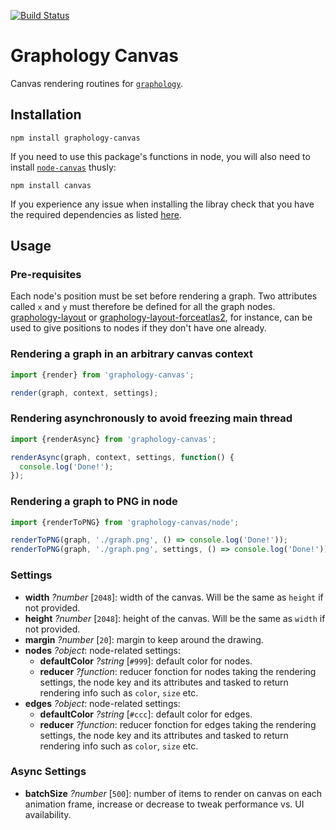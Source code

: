 [![Build Status](https://travis-ci.org/graphology/graphology-canvas.svg)](https://travis-ci.org/graphology/graphology-canvas)

# Graphology Canvas

Canvas rendering routines for [`graphology`](https://graphology.github.io).

## Installation

```
npm install graphology-canvas
```

If you need to use this package's functions in node, you will also need to install [`node-canvas`](https://www.npmjs.com/package/canvas) thusly:

```
npm install canvas
```

If you experience any issue when installing the libray check that you have the required dependencies as listed [here](https://www.npmjs.com/package/canvas#compiling).

## Usage

### Pre-requisites

Each node's position must be set before rendering a graph. Two attributes called `x` and `y` must therefore be defined for all the graph nodes. [graphology-layout](https://github.com/graphology/graphology-layout) or [graphology-layout-forceatlas2](https://github.com/graphology/graphology-layout-forceatlas2), for instance, can be used to give positions to nodes if they don't have one already.

### Rendering a graph in an arbitrary canvas context

```js
import {render} from 'graphology-canvas';

render(graph, context, settings);
```

### Rendering asynchronously to avoid freezing main thread

```js
import {renderAsync} from 'graphology-canvas';

renderAsync(graph, context, settings, function() {
  console.log('Done!');
});
```

### Rendering a graph to PNG in node

```js
import {renderToPNG} from 'graphology-canvas/node';

renderToPNG(graph, './graph.png', () => console.log('Done!'));
renderToPNG(graph, './graph.png', settings, () => console.log('Done!'));
```

### Settings

* **width** *?number* [`2048`]: width of the canvas. Will be the same as `height` if not provided.
* **height** *?number* [`2048`]: height of the canvas. Will be the same as `width` if not provided.
* **margin** *?number* [`20`]: margin to keep around the drawing.
* **nodes** *?object*: node-related settings:
  * **defaultColor** *?string* [`#999`]: default color for nodes.
  * **reducer** *?function*: reducer fonction for nodes taking the rendering settings, the node key and its attributes and tasked to return rendering info such as `color`, `size` etc.
* **edges** *?object*: node-related settings:
  * **defaultColor** *?string* [`#ccc`]: default color for edges.
  * **reducer** *?function*: reducer fonction for edges taking the rendering settings, the node key and its attributes and tasked to return rendering info such as `color`, `size` etc.

### Async Settings

* **batchSize** *?number* [`500`]: number of items to render on canvas on each animation frame, increase or decrease to tweak performance vs. UI availability.
